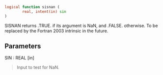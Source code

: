 ```fortran
logical function sisnan (
		real, intent(in) sin
)
```

SISNAN returns .TRUE. if its argument is NaN, and .FALSE.
otherwise.  To be replaced by the Fortran 2003 intrinsic in the
future.

## Parameters
SIN : REAL [in]
> Input to test for NaN.
